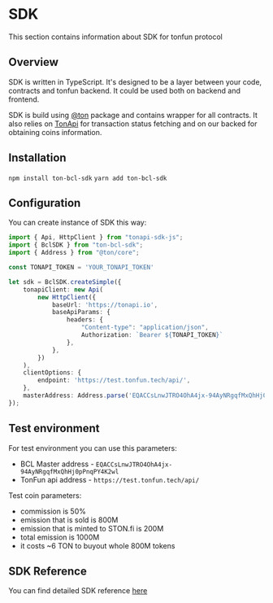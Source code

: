 # SDK

This section contains information about SDK for tonfun protocol

## Overview

SDK is written in TypeScript.
It's designed to be a layer between your code, contracts and tonfun backend.
It could be used both on backend and frontend.

SDK is build using [@ton](https://github.com/ton-org/ton) package and contains wrapper for all contracts.
It also relies on [TonApi](https://tonapi.io/) for transaction status fetching and on our backed for obtaining coins information.

## Installation

```npm install ton-bcl-sdk```
```yarn add ton-bcl-sdk```

## Configuration

You can create instance of SDK this way: 

```typescript
import { Api, HttpClient } from "tonapi-sdk-js";
import { BclSDK } from "ton-bcl-sdk";
import { Address } from "@ton/core";

const TONAPI_TOKEN = 'YOUR_TONAPI_TOKEN'

let sdk = BclSDK.createSimple({
    tonapiClient: new Api(
        new HttpClient({
            baseUrl: 'https://tonapi.io',
            baseApiParams: {
                headers: {
                    "Content-type": "application/json",
                    Authorization: `Bearer ${TONAPI_TOKEN}`
                },
            },
        })
    ),
    clientOptions: {
        endpoint: 'https://test.tonfun.tech/api/',
    },
    masterAddress: Address.parse('EQACCsLnwJTRO4OhA4jx-94AyNRgqfMxQhHj0pPnqPY4K2wl')
});
```

## Test environment

For test environment you can use this parameters: 

- BCL Master address - `EQACCsLnwJTRO4OhA4jx-94AyNRgqfMxQhHj0pPnqPY4K2wl`
- TonFun api address - `https://test.tonfun.tech/api/`

Test coin parameters: 

- commission is 50%
- emission that is sold is 800M
- emission that is minted to STON.fi is 200M
- total emission is 1000M
- it costs ~6 TON to buyout whole 800M tokens 

## SDK Reference

You can find detailed SDK reference [here](../reference/README.md)